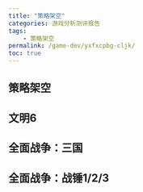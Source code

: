```yaml
---
title: "策略架空"
categories: 游戏分析测评报告
tags:
    - 策略架空
permalink: /game-dev/yxfxcpbg-cljk/
toc: true
---
```


## 策略架空





## 文明6





## 全面战争：三国





## 全面战争：战锤1/2/3






